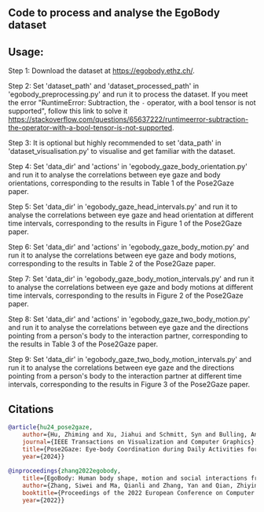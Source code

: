 ## Code to process and analyse the EgoBody dataset


## Usage:
Step 1: Download the dataset at https://egobody.ethz.ch/.

Step 2: Set 'dataset_path' and 'dataset_processed_path' in 'egobody_preprocessing.py' and run it to process the dataset. If you meet the error "RuntimeError: Subtraction, the `-` operator, with a bool tensor is not supported", follow this link to solve it https://stackoverflow.com/questions/65637222/runtimeerror-subtraction-the-operator-with-a-bool-tensor-is-not-supported.

Step 3: It is optional but highly recommended to set 'data_path' in 'dataset_visualisation.py' to visualise and get familiar with the dataset.

Step 4: Set 'data_dir' and 'actions' in 'egobody_gaze_body_orientation.py' and run it to analyse the correlations between eye gaze and body orientations, corresponding to the results in Table 1 of the Pose2Gaze paper.

Step 5: Set 'data_dir' in 'egobody_gaze_head_intervals.py' and run it to analyse the correlations between eye gaze and head orientation at different time intervals, corresponding to the results in Figure 1 of the Pose2Gaze paper.

Step 6: Set 'data_dir' and 'actions' in 'egobody_gaze_body_motion.py' and run it to analyse the correlations between eye gaze and body motions, corresponding to the results in Table 2 of the Pose2Gaze paper.

Step 7: Set 'data_dir' in 'egobody_gaze_body_motion_intervals.py' and run it to analyse the correlations between eye gaze and body motions at different time intervals, corresponding to the results in Figure 2 of the Pose2Gaze paper.

Step 8: Set 'data_dir' and 'actions' in 'egobody_gaze_two_body_motion.py' and run it to analyse the correlations between eye gaze and the directions pointing from a person's body to the interaction partner, corresponding to the results in Table 3 of the Pose2Gaze paper.

Step 9: Set 'data_dir' in 'egobody_gaze_two_body_motion_intervals.py' and run it to analyse the correlations between eye gaze and the directions pointing from a person's body to the interaction partner at different time intervals, corresponding to the results in Figure 3 of the Pose2Gaze paper.


## Citations

```bibtex
@article{hu24_pose2gaze,
	author={Hu, Zhiming and Xu, Jiahui and Schmitt, Syn and Bulling, Andreas},
	journal={IEEE Transactions on Visualization and Computer Graphics}, 
	title={Pose2Gaze: Eye-body Coordination during Daily Activities for Gaze Prediction from Full-body Poses},
	year={2024}}
		
@inproceedings{zhang2022egobody,
	title={EgoBody: Human body shape, motion and social interactions from head-mounted devices},
	author={Zhang, Siwei and Ma, Qianli and Zhang, Yan and Qian, Zhiyin and Pollefeys, Marc and Bogo, Federica and Tang, Siyu},
	booktitle={Proceedings of the 2022 European Conference on Computer Vision},
	year={2022}}
```